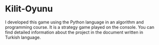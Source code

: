 # Kilit-Oyunu
I developed this game using the Python language in an algorithm and programming course. It is a strategy game played on the console. You can find detailed information about the project in the document written in Turkish language.
